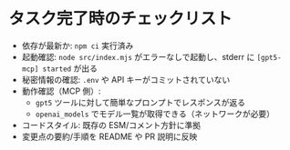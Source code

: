 # タスク完了時のチェックリスト

- 依存が最新か: `npm ci` 実行済み
- 起動確認: `node src/index.mjs` がエラーなしで起動し、stderr に `[gpt5-mcp] started` が出る
- 秘密情報の確認: `.env` や API キーがコミットされていない
- 動作確認（MCP 側）:
  - `gpt5` ツールに対して簡単なプロンプトでレスポンスが返る
  - `openai_models` でモデル一覧が取得できる（ネットワークが必要）
- コードスタイル: 既存の ESM/コメント方針に準拠
- 変更点の要約/手順を README や PR 説明に反映
